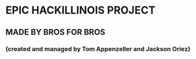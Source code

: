 # EPIC HACKILLINOIS PROJECT
## MADE BY BROS FOR BROS
### (created and managed by Tom Appenzeller and Jackson Oriez)
